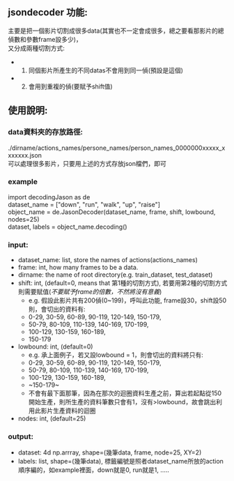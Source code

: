 ## jsondecoder 功能:
主要是把一個影片切割成很多data(其實也不一定會成很多，總之要看那影片的總偵數和參數frame設多少)，  
又分成兩種切割方式:
* 1. 同個影片所產生的不同datas不會用到同一偵(預設是這個)  
* 2. 會用到重複的偵(要賦予shift值)  
  
## 使用說明:
### data資料夾的存放路徑:
./dirname/actions_names/persone_names/person_names_0000000xxxxx_xxxxxxx.json  
可以處理很多影片，只要用上述的方式存放json檔們，即可
### example
  import decodingJason as de  
  dataset_name = ["down", "run", "walk", "up", "raise"]  
  object_name = de.JasonDecoder(dataset_name, frame, shift, lowbound, nodes=25)    
  dataset, labels = object_name.decoding()  
### input:  
* dataset_name: list, store the names of actions(actions_names)  
* frame:  int, how many frames to be a data.  
* dirname: the name of root directory(e.g. train_dataset, test_dataset) 
* shift:  int, (default=0, means that 第1種的切割方式), 若要用第2種的切割方式則需要賦值(*不要賦予frame的倍數，不然將沒有意義*)  
  * e.g. 假設此影片共有200偵(0~199)，呼叫此功能, frame設30，shift設50則，會切出的資料有:  
  * 0-29, 30-59, 60-89, 90-119, 120-149, 150-179,   
  * 50-79, 80-109, 110-139, 140-169, 170-199,   
  * 100-129, 130-159, 160-189,  
  * 150-179     
* lowbound: int, (default=0)  
  * e.g. 承上面例子，若又設lowbound = 1，則會切出的資料將只有:  
  * 0-29, 30-59, 60-89, 90-119, 120-149, 150-179,   
  * 50-79, 80-109, 110-139, 140-169, 170-199,   
  * 100-129, 130-159, 160-189,  
  * ~150-179~   
  * 不會有最下面那筆，因為在那次的迴圈資料生產之前，算出若起點從150開始生產，則所生產的資料筆數只會有1，沒有>lowbound，故會跳出利用此影片生產資料的迴圈   
* nodes:  int, (default=25)  
### output:  
* dataset: 4d np.arrray, shape=(幾筆data, frame, node=25, XY=2)  
* labels:  list, shape=(幾筆data), 標籤編號是照者dataset_name所放的action順序編的，如example裡面，down就是0, run就是1, .....  
